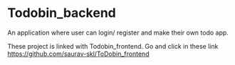 # Todobin_backend
An application where user can login/ register and make their own todo app.

These project is linked with Todobin_frontend.
Go and click in these link
https://github.com/saurav-skl/ToDobin_frontend
